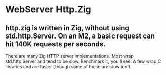 # WebServer Http.Zig

## http.zig is written in Zig, without using std.http.Server. On an M2, a basic request can hit 140K requests per seconds.

There are many Zig HTTP server implementations. Most wrap std.http.Server and tend to be slow. Benchmark it, you'll see. A few wrap C libraries and are faster (though some of these are slow too!).